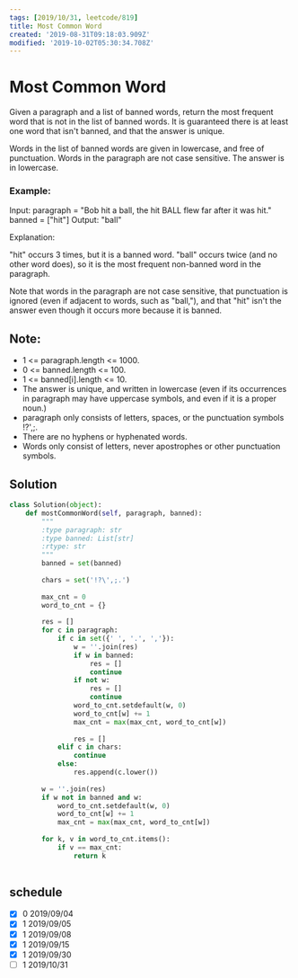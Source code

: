 ```yaml
---
tags: [2019/10/31, leetcode/819]
title: Most Common Word
created: '2019-08-31T09:18:03.909Z'
modified: '2019-10-02T05:30:34.708Z'
---
```


# Most Common Word

Given a paragraph and a list of banned words, return the most frequent word that is not in the list of banned words.  It is guaranteed there is at least one word that isn't banned, and that the answer is unique.

Words in the list of banned words are given in lowercase, and free of punctuation.  Words in the paragraph are not case sensitive.  The answer is in lowercase.

### Example:

Input:
paragraph = "Bob hit a ball, the hit BALL flew far after it was hit."
banned = ["hit"]
Output: "ball"

Explanation:

"hit" occurs 3 times, but it is a banned word.
"ball" occurs twice (and no other word does), so it is the most frequent non-banned word in the paragraph.

Note that words in the paragraph are not case sensitive,
that punctuation is ignored (even if adjacent to words, such as "ball,"),
and that "hit" isn't the answer even though it occurs more because it is banned.


## Note:

* 1 <= paragraph.length <= 1000.
* 0 <= banned.length <= 100.
* 1 <= banned[i].length <= 10.
* The answer is unique, and written in lowercase (even if its occurrences in paragraph may have uppercase symbols, and even if it is a proper noun.)
* paragraph only consists of letters, spaces, or the punctuation symbols !?',;.
* There are no hyphens or hyphenated words.
* Words only consist of letters, never apostrophes or other punctuation symbols.

## Solution

```python
class Solution(object):
    def mostCommonWord(self, paragraph, banned):
        """
        :type paragraph: str
        :type banned: List[str]
        :rtype: str
        """
        banned = set(banned)
        
        chars = set('!?\',;.')
        
        max_cnt = 0
        word_to_cnt = {}
        
        res = []
        for c in paragraph:
            if c in set({' ', '.', ','}):
                w = ''.join(res)
                if w in banned:
                    res = []
                    continue
                if not w:
                    res = []
                    continue
                word_to_cnt.setdefault(w, 0)
                word_to_cnt[w] += 1
                max_cnt = max(max_cnt, word_to_cnt[w])
                
                res = []
            elif c in chars:
                continue
            else:
                res.append(c.lower())
        
        w = ''.join(res)
        if w not in banned and w:
            word_to_cnt.setdefault(w, 0)
            word_to_cnt[w] += 1
            max_cnt = max(max_cnt, word_to_cnt[w])
        
        for k, v in word_to_cnt.items():
            if v == max_cnt:
                return k
                
```

## schedule

* [x] 0 2019/09/04
* [x] 1 2019/09/05
* [x] 1 2019/09/08
* [x] 1 2019/09/15
* [x] 1 2019/09/30
* [ ] 1 2019/10/31
